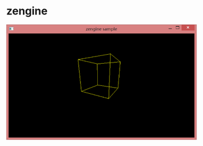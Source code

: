 # zengine


![image{50x50}](https://github.com/zouxiaohang/zengine/blob/master/zengine/screenshots/cube.png)
